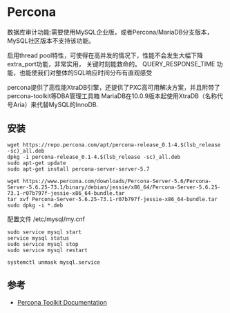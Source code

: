 
# Percona

数据库审计功能:需要使用MySQL企业版，或者Percona/MariaDB分支版本，MySQL社区版本不支持该功能。

启用thread pool特性，可使得在高并发的情况下，性能不会发生大幅下降
extra_port功能，非常实用， 关键时刻能救命的。
QUERY_RESPONSE_TIME 功能，也能使我们对整体的SQL响应时间分布有直观感受

percona提供了高性能XtraDB引擎，还提供了PXC高可用解决方案，并且附带了percona-toolkit等DBA管理工具箱
MariaDB在10.0.9版本起使用XtraDB（名称代号Aria）来代替MySQL的InnoDB.

## 安装

```shell
wget https://repo.percona.com/apt/percona-release_0.1-4.$(lsb_release -sc)_all.deb
dpkg -i percona-release_0.1-4.$(lsb_release -sc)_all.deb
sudo apt-get update
sudo apt-get install percona-server-server-5.7

wget https://www.percona.com/downloads/Percona-Server-5.6/Percona-Server-5.6.25-73.1/binary/debian/jessie/x86_64/Percona-Server-5.6.25-73.1-r07b797f-jessie-x86_64-bundle.tar
tar xvf Percona-Server-5.6.25-73.1-r07b797f-jessie-x86_64-bundle.tar
sudo dpkg -i *.deb
```

配置文件 /etc/mysql/my.cnf

```shell
sudo service mysql start
service mysql status
sudo service mysql stop
sudo service mysql restart

systemctl unmask mysql.service
```

## 参考

* [Percona Toolkit Documentation](https://www.percona.com/doc/percona-toolkit/2.1/index.html)